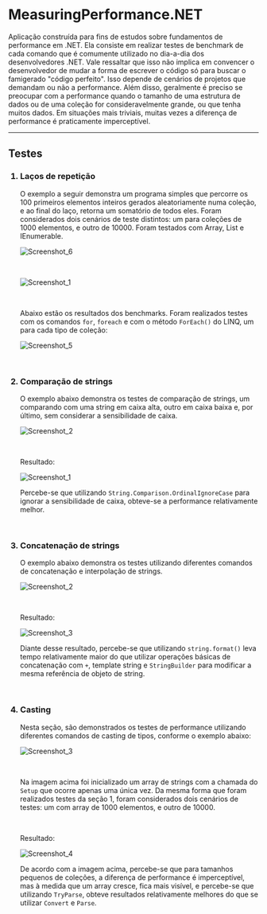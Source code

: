 # MeasuringPerformance.NET

<p>Aplicação construída para fins de estudos sobre fundamentos de performance em .NET. Ela consiste em realizar testes de benchmark de cada comando que é comumente utilizado no dia-a-dia dos desenvolvedores .NET. Vale ressaltar que isso não implica em convencer o desenvolvedor de mudar a forma de escrever o código só para buscar o famigerado "código perfeito". Isso depende de cenários de projetos que demandam ou não a performance. Além disso, geralmente é preciso se preocupar com a performance quando o tamanho de uma estrutura de dados ou de uma coleção for consideravelmente grande, ou que tenha muitos dados. Em situações mais triviais, muitas vezes a diferença de performance é praticamente imperceptível.</p>

---

<h2>Testes</h2>

<ol>
  <h3><li>Laços de repetição</h3>
    <p>O exemplo a seguir demonstra um programa simples que percorre os 100 primeiros elementos inteiros gerados aleatoriamente numa coleção, e ao final do laço, retorna um somatório de todos eles. Foram considerados dois cenários de teste distintos: um para coleções de 1000 elementos, e outro de 10000. Foram testados com Array, List e IEnumerable.</p>

  ![Screenshot_6](https://user-images.githubusercontent.com/35710766/121976250-d2f53200-cd59-11eb-96ab-ca770c366cd4.png)

  </br>

  ![Screenshot_1](https://user-images.githubusercontent.com/35710766/121976354-0637c100-cd5a-11eb-8042-59776c16329d.png)
  
  </br>
  
  Abaixo estão os resultados dos benchmarks. Foram realizados testes com os comandos ```for```, ```foreach``` e com o método ```ForEach()``` do LINQ, um para cada tipo de coleção:
  
  ![Screenshot_5](https://user-images.githubusercontent.com/35710766/121980555-83ffca80-cd62-11eb-9d2a-ef7a350b799a.png)

  </li>
  
  </br>
  
  <h3><li>Comparação de strings</h3>
  <p> O exemplo abaixo demonstra os testes de comparação de strings, um comparando com uma string em caixa alta, outro em caixa baixa e, por último, sem considerar a sensibilidade de caixa.
  
  ![Screenshot_2](https://user-images.githubusercontent.com/35710766/121981229-a9d99f00-cd63-11eb-8e69-90b01f7391cc.png)
  
  </br>
  
  Resultado:
  
  ![Screenshot_1](https://user-images.githubusercontent.com/35710766/121981378-eb6a4a00-cd63-11eb-8d4a-fe740111074d.png)

  Percebe-se que utilizando ```String.Comparison.OrdinalIgnoreCase``` para ignorar a sensibilidade de caixa, obteve-se a performance relativamente melhor.
</p>
</li>

</br>

<h3><li>Concatenação de strings</h3>
<p>O exemplo abaixo demonstra os testes utilizando diferentes comandos de concatenação e interpolação de strings.
  
  ![Screenshot_2](https://user-images.githubusercontent.com/35710766/122084857-93215f80-cdd8-11eb-874b-68e3724a9d53.png)
  
  </br>
  
  Resultado:
  
  ![Screenshot_3](https://user-images.githubusercontent.com/35710766/122085107-ca900c00-cdd8-11eb-8447-39c672202020.png)
  
  Diante desse resultado, percebe-se que utilizando ```string.format()``` leva tempo relativamente maior do que utilizar operações básicas de concatenação com ```+```, template string e ```StringBuilder``` para modificar a mesma referência de objeto de string.
</p>
</li>

</br>

<h3><li>Casting</h3>

<p>Nesta seção, são demonstrados os testes de performance utilizando diferentes comandos de casting de tipos, conforme o exemplo abaixo:

  ![Screenshot_3](https://user-images.githubusercontent.com/35710766/122086238-e647e200-cdd9-11eb-8cc7-eabf26cf7a14.png)
  
  </br>
  
  Na imagem acima foi inicializado um array de strings com a chamada do ```Setup``` que ocorre apenas uma única vez. Da mesma forma que foram realizados testes da seção 1, foram considerados dois cenários de testes: um com array de 1000 elementos, e outro de 10000.
  
  </br>
  
  Resultado:
  
  ![Screenshot_4](https://user-images.githubusercontent.com/35710766/122086672-522a4a80-cdda-11eb-9443-df08d284a8ef.png)

  De acordo com a imagem acima, percebe-se que para tamanhos pequenos de coleções, a diferença de performance é imperceptível, mas à medida que um array cresce, fica mais visível, e percebe-se que utilizando ```TryParse```, obteve resultados relativamente melhores do que se utilizar ```Convert``` e ```Parse```.
</p>
</li
</ol>  
    
     



